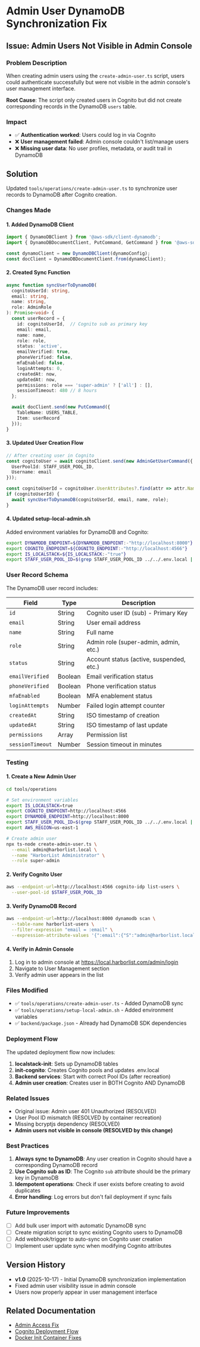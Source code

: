 # Admin User DynamoDB Synchronization Fix

## Issue: Admin Users Not Visible in Admin Console

### Problem Description

When creating admin users using the `create-admin-user.ts` script, users could authenticate successfully but were not visible in the admin console's user management interface.

**Root Cause**: The script only created users in Cognito but did not create corresponding records in the DynamoDB `users` table.

### Impact

- ✅ **Authentication worked**: Users could log in via Cognito
- ❌ **User management failed**: Admin console couldn't list/manage users
- ❌ **Missing user data**: No user profiles, metadata, or audit trail in DynamoDB

## Solution

Updated `tools/operations/create-admin-user.ts` to synchronize user records to DynamoDB after Cognito creation.

### Changes Made

#### 1. Added DynamoDB Client

```typescript
import { DynamoDBClient } from '@aws-sdk/client-dynamodb';
import { DynamoDBDocumentClient, PutCommand, GetCommand } from '@aws-sdk/lib-dynamodb';

const dynamoClient = new DynamoDBClient(dynamoConfig);
const docClient = DynamoDBDocumentClient.from(dynamoClient);
```

#### 2. Created Sync Function

```typescript
async function syncUserToDynamoDB(
  cognitoUserId: string, 
  email: string, 
  name: string, 
  role: AdminRole
): Promise<void> {
  const userRecord = {
    id: cognitoUserId,  // Cognito sub as primary key
    email: email,
    name: name,
    role: role,
    status: 'active',
    emailVerified: true,
    phoneVerified: false,
    mfaEnabled: false,
    loginAttempts: 0,
    createdAt: now,
    updatedAt: now,
    permissions: role === 'super-admin' ? ['all'] : [],
    sessionTimeout: 480 // 8 hours
  };

  await docClient.send(new PutCommand({
    TableName: USERS_TABLE,
    Item: userRecord
  }));
}
```

#### 3. Updated User Creation Flow

```typescript
// After creating user in Cognito
const cognitoUser = await cognitoClient.send(new AdminGetUserCommand({
  UserPoolId: STAFF_USER_POOL_ID,
  Username: email
}));

const cognitoUserId = cognitoUser.UserAttributes?.find(attr => attr.Name === 'sub')?.Value;
if (cognitoUserId) {
  await syncUserToDynamoDB(cognitoUserId, email, name, role);
}
```

#### 4. Updated setup-local-admin.sh

Added environment variables for DynamoDB and Cognito:

```bash
export DYNAMODB_ENDPOINT=${DYNAMODB_ENDPOINT:-"http://localhost:8000"}
export COGNITO_ENDPOINT=${COGNITO_ENDPOINT:-"http://localhost:4566"}
export IS_LOCALSTACK=${IS_LOCALSTACK:-"true"}
export STAFF_USER_POOL_ID=$(grep STAFF_USER_POOL_ID ../../.env.local | cut -d'=' -f2)
```

### User Record Schema

The DynamoDB user record includes:

| Field | Type | Description |
|-------|------|-------------|
| `id` | String | Cognito user ID (sub) - Primary Key |
| `email` | String | User email address |
| `name` | String | Full name |
| `role` | String | Admin role (super-admin, admin, etc.) |
| `status` | String | Account status (active, suspended, etc.) |
| `emailVerified` | Boolean | Email verification status |
| `phoneVerified` | Boolean | Phone verification status |
| `mfaEnabled` | Boolean | MFA enablement status |
| `loginAttempts` | Number | Failed login attempt counter |
| `createdAt` | String | ISO timestamp of creation |
| `updatedAt` | String | ISO timestamp of last update |
| `permissions` | Array | Permission list |
| `sessionTimeout` | Number | Session timeout in minutes |

### Testing

#### 1. Create a New Admin User

```bash
cd tools/operations

# Set environment variables
export IS_LOCALSTACK=true
export COGNITO_ENDPOINT=http://localhost:4566
export DYNAMODB_ENDPOINT=http://localhost:8000
export STAFF_USER_POOL_ID=$(grep STAFF_USER_POOL_ID ../../.env.local | cut -d'=' -f2)
export AWS_REGION=us-east-1

# Create admin user
npx ts-node create-admin-user.ts \
  --email admin@harborlist.local \
  --name "HarborList Administrator" \
  --role super-admin
```

#### 2. Verify Cognito User

```bash
aws --endpoint-url=http://localhost:4566 cognito-idp list-users \
  --user-pool-id $STAFF_USER_POOL_ID
```

#### 3. Verify DynamoDB Record

```bash
aws --endpoint-url=http://localhost:8000 dynamodb scan \
  --table-name harborlist-users \
  --filter-expression "email = :email" \
  --expression-attribute-values '{":email":{"S":"admin@harborlist.local"}}'
```

#### 4. Verify in Admin Console

1. Log in to admin console at https://local.harborlist.com/admin/login
2. Navigate to User Management section
3. Verify admin user appears in the list

### Files Modified

- ✅ `tools/operations/create-admin-user.ts` - Added DynamoDB sync
- ✅ `tools/operations/setup-local-admin.sh` - Added environment variables
- ✅ `backend/package.json` - Already had DynamoDB SDK dependencies

### Deployment Flow

The updated deployment flow now includes:

1. **localstack-init**: Sets up DynamoDB tables
2. **init-cognito**: Creates Cognito pools and updates .env.local
3. **Backend services**: Start with correct Pool IDs (after recreation)
4. **Admin user creation**: Creates user in BOTH Cognito AND DynamoDB

### Related Issues

- Original issue: Admin user 401 Unauthorized (RESOLVED)
- User Pool ID mismatch (RESOLVED by container recreation)
- Missing bcryptjs dependency (RESOLVED)
- **Admin users not visible in console (RESOLVED by this change)**

### Best Practices

1. **Always sync to DynamoDB**: Any user creation in Cognito should have a corresponding DynamoDB record
2. **Use Cognito sub as ID**: The Cognito `sub` attribute should be the primary key in DynamoDB
3. **Idempotent operations**: Check if user exists before creating to avoid duplicates
4. **Error handling**: Log errors but don't fail deployment if sync fails

### Future Improvements

- [ ] Add bulk user import with automatic DynamoDB sync
- [ ] Create migration script to sync existing Cognito users to DynamoDB
- [ ] Add webhook/trigger to auto-sync on Cognito user creation
- [ ] Implement user update sync when modifying Cognito attributes

## Version History

- **v1.0** (2025-10-17) - Initial DynamoDB synchronization implementation
- Fixed admin user visibility issue in admin console
- Users now properly appear in user management interface

## Related Documentation

- [Admin Access Fix](../ADMIN_ACCESS_FIX.md)
- [Cognito Deployment Flow](./COGNITO_DEPLOYMENT_FLOW.md)
- [Docker Init Container Fixes](./DOCKER_INIT_CONTAINER_FIXES.md)
